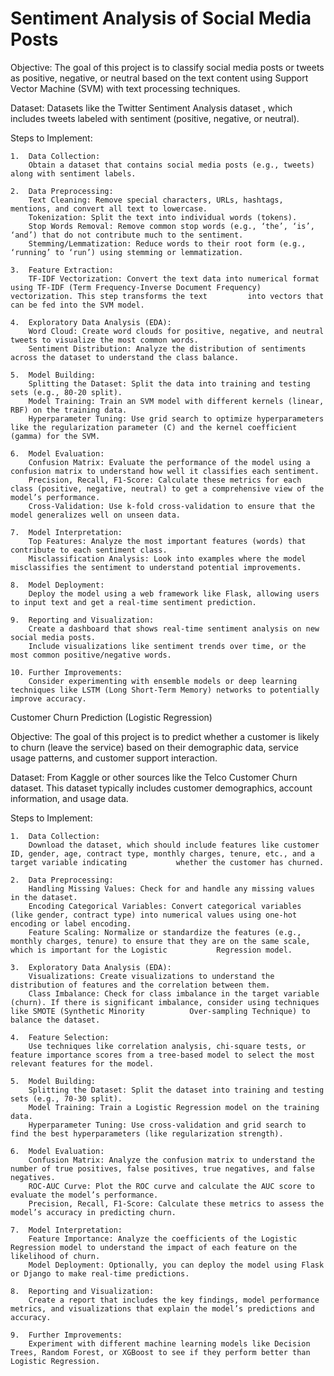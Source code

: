 # Sentiment Analysis of Social Media Posts

Objective:
The goal of this project is to classify social media posts or tweets as positive, negative, or neutral based on the text content using Support Vector Machine (SVM) with text processing techniques.

Dataset:
Datasets like the Twitter Sentiment Analysis dataset , which includes tweets labeled with sentiment (positive, negative, or neutral).

Steps to Implement:

	1.	Data Collection:
		Obtain a dataset that contains social media posts (e.g., tweets) along with sentiment labels.
  
	2.	Data Preprocessing:
		Text Cleaning: Remove special characters, URLs, hashtags, mentions, and convert all text to lowercase.
		Tokenization: Split the text into individual words (tokens).
		Stop Words Removal: Remove common stop words (e.g., ‘the’, ‘is’, ‘and’) that do not contribute much to the sentiment.
		Stemming/Lemmatization: Reduce words to their root form (e.g., ‘running’ to ‘run’) using stemming or lemmatization.
  
	3.	Feature Extraction:
		TF-IDF Vectorization: Convert the text data into numerical format using TF-IDF (Term Frequency-Inverse Document Frequency) vectorization. This step transforms the text 		into vectors that can be fed into the SVM model.
  
	4.	Exploratory Data Analysis (EDA):
		Word Cloud: Create word clouds for positive, negative, and neutral tweets to visualize the most common words.
		Sentiment Distribution: Analyze the distribution of sentiments across the dataset to understand the class balance.
  
	5.	Model Building:
		Splitting the Dataset: Split the data into training and testing sets (e.g., 80-20 split).
		Model Training: Train an SVM model with different kernels (linear, RBF) on the training data.
		Hyperparameter Tuning: Use grid search to optimize hyperparameters like the regularization parameter (C) and the kernel coefficient (gamma) for the SVM.
  
	6.	Model Evaluation:
		Confusion Matrix: Evaluate the performance of the model using a confusion matrix to understand how well it classifies each sentiment.
		Precision, Recall, F1-Score: Calculate these metrics for each class (positive, negative, neutral) to get a comprehensive view of the model’s performance.
		Cross-Validation: Use k-fold cross-validation to ensure that the model generalizes well on unseen data.
  
	7.	Model Interpretation:
		Top Features: Analyze the most important features (words) that contribute to each sentiment class.
		Misclassification Analysis: Look into examples where the model misclassifies the sentiment to understand potential improvements.
  
	8.	Model Deployment:
		Deploy the model using a web framework like Flask, allowing users to input text and get a real-time sentiment prediction.
  
	9.	Reporting and Visualization:
		Create a dashboard that shows real-time sentiment analysis on new social media posts.
		Include visualizations like sentiment trends over time, or the most common positive/negative words.
  
	10.	Further Improvements:
		Consider experimenting with ensemble models or deep learning techniques like LSTM (Long Short-Term Memory) networks to potentially improve accuracy.



Customer Churn Prediction (Logistic Regression)

Objective:
The goal of this project is to predict whether a customer is likely to churn (leave the service) based on their demographic data, service usage patterns, and customer support interaction.

Dataset:
From Kaggle or other sources like the Telco Customer Churn dataset. This dataset typically includes customer demographics, account information, and usage data.

Steps to Implement:

	1.	Data Collection:
		Download the dataset, which should include features like customer ID, gender, age, contract type, monthly charges, tenure, etc., and a target variable indicating 			whether the customer has churned.
  
	2.	Data Preprocessing:
		Handling Missing Values: Check for and handle any missing values in the dataset.
		Encoding Categorical Variables: Convert categorical variables (like gender, contract type) into numerical values using one-hot encoding or label encoding.
		Feature Scaling: Normalize or standardize the features (e.g., monthly charges, tenure) to ensure that they are on the same scale, which is important for the Logistic 			Regression model.
  
	3.	Exploratory Data Analysis (EDA):
		Visualizations: Create visualizations to understand the distribution of features and the correlation between them.
		Class Imbalance: Check for class imbalance in the target variable (churn). If there is significant imbalance, consider using techniques like SMOTE (Synthetic Minority 			Over-sampling Technique) to balance the dataset.
 
	4.	Feature Selection:
		Use techniques like correlation analysis, chi-square tests, or feature importance scores from a tree-based model to select the most relevant features for the model.
  
	5.	Model Building:
		Splitting the Dataset: Split the dataset into training and testing sets (e.g., 70-30 split).
		Model Training: Train a Logistic Regression model on the training data.
		Hyperparameter Tuning: Use cross-validation and grid search to find the best hyperparameters (like regularization strength).
  
	6.	Model Evaluation:
		Confusion Matrix: Analyze the confusion matrix to understand the number of true positives, false positives, true negatives, and false negatives.
		ROC-AUC Curve: Plot the ROC curve and calculate the AUC score to evaluate the model’s performance.
		Precision, Recall, F1-Score: Calculate these metrics to assess the model’s accuracy in predicting churn.
  
	7.	Model Interpretation:
		Feature Importance: Analyze the coefficients of the Logistic Regression model to understand the impact of each feature on the likelihood of churn.
		Model Deployment: Optionally, you can deploy the model using Flask or Django to make real-time predictions.
  
	8.	Reporting and Visualization:
		Create a report that includes the key findings, model performance metrics, and visualizations that explain the model’s predictions and accuracy.
  
	9.	Further Improvements:
		Experiment with different machine learning models like Decision Trees, Random Forest, or XGBoost to see if they perform better than Logistic Regression.
